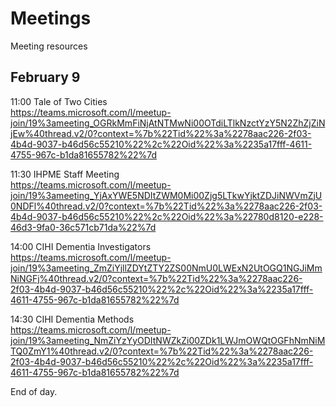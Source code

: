 # Meetings
Meeting resources

## February 9

11:00 Tale of Two Cities  
https://teams.microsoft.com/l/meetup-join/19%3ameeting_OGRkMmFiNjAtNTMwNi00OTdiLTlkNzctYzY5N2ZhZjZiNjEw%40thread.v2/0?context=%7b%22Tid%22%3a%2278aac226-2f03-4b4d-9037-b46d56c55210%22%2c%22Oid%22%3a%2235a17fff-4611-4755-967c-b1da81655782%22%7d

11:30 IHPME Staff Meeting  
https://teams.microsoft.com/l/meetup-join/19%3ameeting_YjAxYWE5NDItZWM0Mi00Zjg5LTkwYjktZDJiNWVmZjU0NDFl%40thread.v2/0?context=%7b%22Tid%22%3a%2278aac226-2f03-4b4d-9037-b46d56c55210%22%2c%22Oid%22%3a%22780d8120-e228-46d3-9fa0-36c571cb71da%22%7d

14:00 CIHI Dementia Investigators  
https://teams.microsoft.com/l/meetup-join/19%3ameeting_ZmZiYjllZDYtZTY2ZS00NmU0LWExN2UtOGQ1NGJiMmNiNGFj%40thread.v2/0?context=%7b%22Tid%22%3a%2278aac226-2f03-4b4d-9037-b46d56c55210%22%2c%22Oid%22%3a%2235a17fff-4611-4755-967c-b1da81655782%22%7d

14:30 CIHI Dementia Methods  
https://teams.microsoft.com/l/meetup-join/19%3ameeting_NmZiYzYyODItNWZkZi00ZDk1LWJmOWQtOGFhNmNiMTQ0ZmY1%40thread.v2/0?context=%7b%22Tid%22%3a%2278aac226-2f03-4b4d-9037-b46d56c55210%22%2c%22Oid%22%3a%2235a17fff-4611-4755-967c-b1da81655782%22%7d

End of day.
